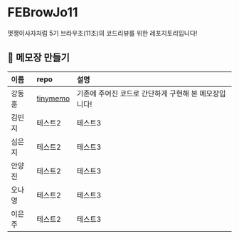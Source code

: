 # FEBrowJo11

멋쟁이사자처럼 5기 브라우조(11조)의 코드리뷰를 위한 레포지토리입니다!

## 📝 메모장 만들기

| 이름   | repo                                                  | 설명                                                  |
| :----- | :---------------------------------------------------- | :---------------------------------------------------- |
| 강동훈 | [tinymemo](https://github.com/starcradle101/tinymemo) | 기존에 주어진 코드로 간단하게 구현해 본 메모장입니다! |
| 김민지 | 테스트2                                               | 테스트3                                               |
| 심은지 | 테스트2                                               | 테스트3                                               |
| 안양진 | 테스트2                                               | 테스트3                                               |
| 오나영 | 테스트2                                               | 테스트3                                               |
| 이은주 | 테스트2                                               | 테스트3                                               |
